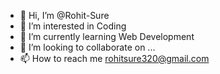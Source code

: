 - 👋 Hi, I’m @Rohit-Sure
- 👀 I’m interested in Coding
- 🌱 I’m currently learning Web Development
- 💞️ I’m looking to collaborate on ...
- 📫 How to reach me rohitsure320@gmail.com

<!---
Rohit-Sure/Rohit-Sure is a ✨ special ✨ repository because its `README.md` (this file) appears on your GitHub profile.
You can click the Preview link to take a look at your changes.
--->
